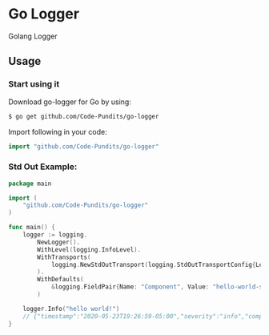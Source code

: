 # Go Logger

Golang Logger

## Usage

### Start using it
Download go-logger for Go by using:
```sh
$ go get github.com/Code-Pundits/go-logger
```
Import following in your code:
```go
import "github.com/Code-Pundits/go-logger"
```

### Std Out Example:

```go
package main

import (
	"github.com/Code-Pundits/go-logger"
)

func main() {
	logger := logging.
		NewLogger().
		WithLevel(logging.InfoLevel).
		WithTransports(
			logging.NewStdOutTransport(logging.StdOutTransportConfig{Level: logging.InfoLevel}),
		).
		WithDefaults(
			&logging.FieldPair{Name: "Component", Value: "hello-world-service"},
		)

	logger.Info("hello world!") 
	// {"timestamp":"2020-05-23T19:26:59-05:00","severity":"info","component":"hello-world-service","message":"hello world!"}
}
```
